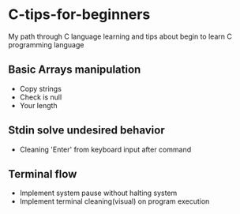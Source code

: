# C-tips-for-beginners
My path through C language learning and tips about begin to learn C programming language

## Basic Arrays manipulation 

- Copy strings
- Check is null
- Your length

## Stdin solve undesired behavior

- Cleaning 'Enter' from keyboard input after command

## Terminal flow

- Implement system pause without halting system
- Implement terminal cleaning(visual) on program execution